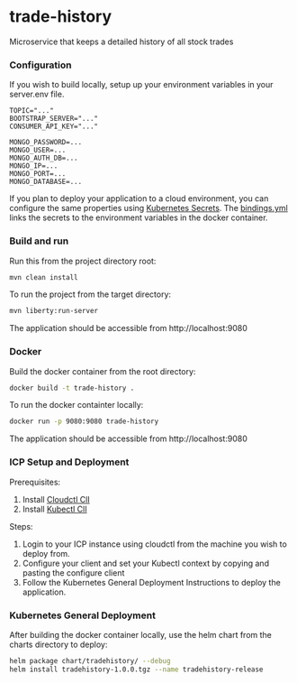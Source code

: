 # trade-history
Microservice that keeps a detailed history of all stock trades

### Configuration
If you wish to build locally,  setup up your environment variables in your server.env file. 
```
TOPIC="..."
BOOTSTRAP_SERVER="..."
CONSUMER_API_KEY="..."

MONGO_PASSWORD=...
MONGO_USER=...
MONGO_AUTH_DB=...
MONGO_IP=...
MONGO_PORT=...
MONGO_DATABASE=...
```

If you plan to deploy your application to a cloud environment, you can configure the same properties using [Kubernetes Secrets](https://kubernetes.io/docs/concepts/configuration/secret/). 
The [bindings.yml](chart/tradehistory/bindings.yaml) links the secrets to the environment variables in the docker container. 

### Build and run

Run this from the project directory root: 

```bash
mvn clean install
```

To run the project from the target directory:

```bash
mvn liberty:run-server
```

The application should be accessible from http://localhost:9080

### Docker

Build the docker container from the root directory: 

```bash
docker build -t trade-history .
```
To run the docker containter locally:

```bash
docker run -p 9080:9080 trade-history
```

The application should be accessible from http://localhost:9080


### ICP Setup and Deployment

Prerequisites:

1. Install [Cloudctl ClI](https://www.ibm.com/support/knowledgecenter/en/SSBS6K_3.1.0/manage_cluster/install_cli.html)
2. Install [Kubectl ClI](https://www.ibm.com/support/knowledgecenter/SSBS6K_3.1.1/manage_cluster/cfc_cli.html)

Steps:

1. Login to your ICP instance using cloudctl from the machine you wish to deploy from.  
2. Configure your client and set your Kubectl context by copying and pasting the configure client 
3. Follow the Kubernetes General Deployment Instructions to deploy the application. 

### Kubernetes General Deployment

After building the docker container locally, use the helm chart from the charts directory to deploy:
```bash
helm package chart/tradehistory/ --debug
helm install tradehistory-1.0.0.tgz --name tradehistory-release
```